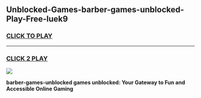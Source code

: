 
## Unblocked-Games-barber-games-unblocked-Play-Free-luek9
<h3>
<a href="https://premium76.site?title=barber-games-unblocked&ref=20M">CLICK TO PLAY</a></h3>
<hr>

<h3>
<a href="https://premium76.site?title=barber-games-unblocked&ref=20M">CLICK 2 PLAY</a>
  
</h3>

<a href="https://premium76.site?title=barber-games-unblocked&ref=19M"><img src="https://clearcache.store/games.png"></a>


**barber-games-unblocked games unblocked: Your Gateway to Fun and Accessible Online Gaming**
